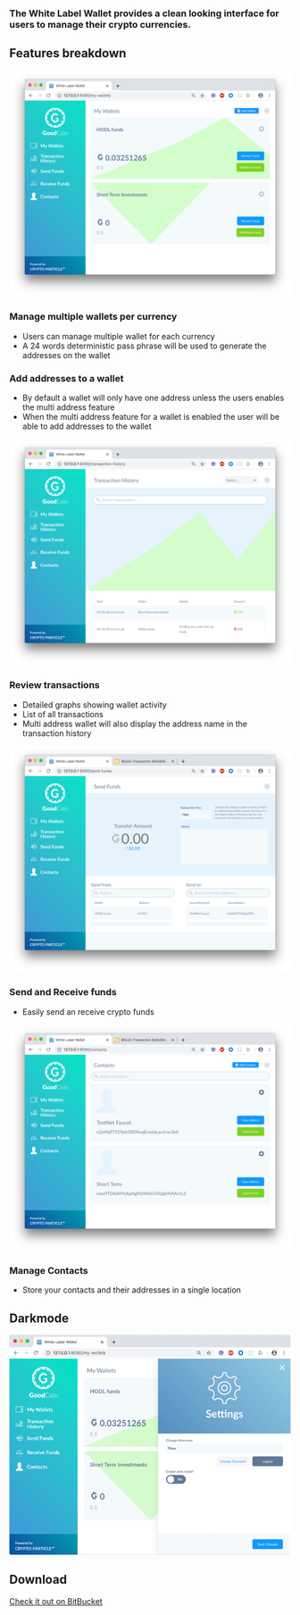 ### The White Label Wallet provides a clean looking interface for users to manage their crypto currencies.

## Features breakdown

![ex. Multiple Wallets](/assets/img/my-wallets.png)
### Manage multiple wallets per currency
- Users can manage multiple wallet for each currency
- A 24 words deterministic pass phrase will be used to generate the addresses on the wallet

### Add addresses to a wallet
- By default a wallet will only have one address unless the users enables the multi address feature
- When the multi address feature for a wallet is enabled the user will be able to add addresses to the wallet

![ex. Transaction Details](/assets/img/transactions.png)
### Review transactions
- Detailed graphs showing wallet activity
- List of all transactions
- Multi address wallet will also display the address name in the transaction history

![ex. Sending Funds](/assets/img/send-funds.png)
### Send and Receive funds
- Easily send an receive crypto funds

![ex. Manage your contacts](/assets/img/contacts.png)
### Manage Contacts
- Store your contacts and their addresses in a single location

## Darkmode
![ex. Darkmode!](/assets/img/dark-mode.gif)

## Download

[Check it out on BitBucket](https://bitbucket.org/account/user/CodeParticle/projects/WLW)

